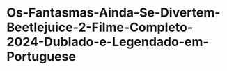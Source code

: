# Os-Fantasmas-Ainda-Se-Divertem-Beetlejuice-2-Filme-Completo-2024-Dublado-e-Legendado-em-Portuguese